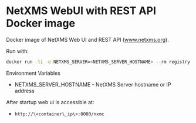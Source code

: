 # NetXMS WebUI with REST API Docker image

Docker image of NetXMS Web UI and REST API (www.netxms.org).


Run with:
```bash
docker run -ti -e NETXMS_SERVER=<NETXMS_SERVER_HOSTNAME> --rm registry.gitlab.com/matthew-beckett/netxms-dockerfiles/webuirest:3-8-382
```

Environment Variables
* NETXMS\_SERVER\_HOSTNAME - NetXMS Server hostname or IP address

After startup web ui is accessible at:

* `http://\<container\_ip\>:8080/nxmc`
